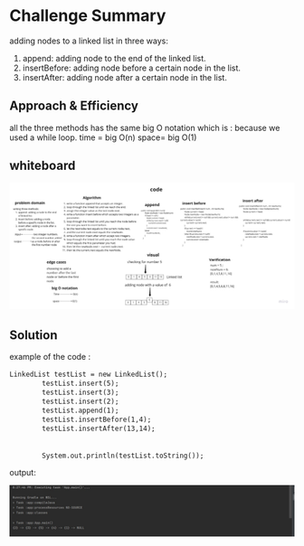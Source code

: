 # Challenge Summary
adding nodes to a linked list in three ways:
1. append: adding node to the end of the linked list.
2. insertBefore: adding node before a certain node in the list.
3. insertAfter: adding node after a certain node in the list.

## Approach & Efficiency
all the three methods has the same big O notation which is :
because we used a while loop.
time = big O(n)
space= big O(1)

## whiteboard

![insertion](insertions.jpg)

## Solution
example of the code : 

```
LinkedList testList = new LinkedList();
        testList.insert(5);
        testList.insert(3);
        testList.insert(2);
        testList.append(1);
        testList.insertBefore(1,4);
        testList.insertAfter(13,14);


        System.out.println(testList.toString());
```

output:

![output](insertions-output.jpg)


